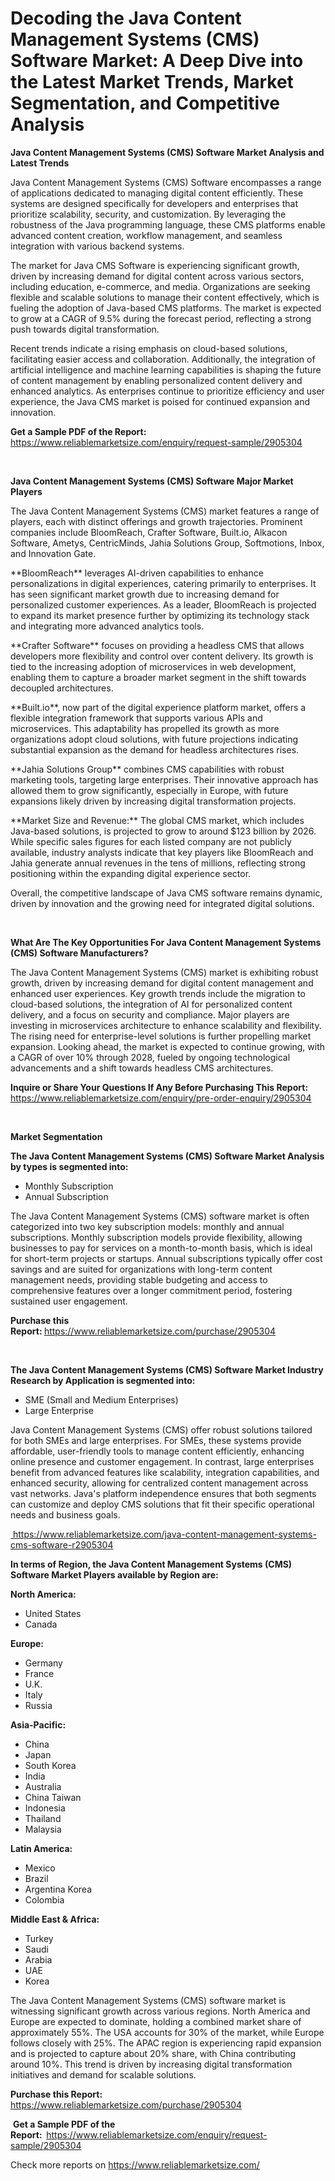 <p><h1>Decoding the Java Content Management Systems (CMS) Software Market: A Deep Dive into the Latest Market Trends, Market Segmentation, and Competitive Analysis</h1></p><p><strong>Java Content Management Systems (CMS) Software Market Analysis and Latest Trends</strong></p>
<p><p>Java Content Management Systems (CMS) Software encompasses a range of applications dedicated to managing digital content efficiently. These systems are designed specifically for developers and enterprises that prioritize scalability, security, and customization. By leveraging the robustness of the Java programming language, these CMS platforms enable advanced content creation, workflow management, and seamless integration with various backend systems.</p><p>The market for Java CMS Software is experiencing significant growth, driven by increasing demand for digital content across various sectors, including education, e-commerce, and media. Organizations are seeking flexible and scalable solutions to manage their content effectively, which is fueling the adoption of Java-based CMS platforms. The market is expected to grow at a CAGR of 9.5% during the forecast period, reflecting a strong push towards digital transformation.</p><p>Recent trends indicate a rising emphasis on cloud-based solutions, facilitating easier access and collaboration. Additionally, the integration of artificial intelligence and machine learning capabilities is shaping the future of content management by enabling personalized content delivery and enhanced analytics. As enterprises continue to prioritize efficiency and user experience, the Java CMS market is poised for continued expansion and innovation.</p></p>
<p><strong>Get a Sample PDF of the Report:&nbsp;</strong> <a href="https://www.reliablemarketsize.com/enquiry/request-sample/2905304?utm_campaign=2808&utm_medium=2&utm_source=Github&utm_content=ia&utm_term=12032025&utm_id=java-content-management-systems-cms-software">https://www.reliablemarketsize.com/enquiry/request-sample/2905304</a></p>
<p>&nbsp;</p>
<p><strong>Java Content Management Systems (CMS) Software Major Market Players</strong></p>
<p><p>The Java Content Management Systems (CMS) market features a range of players, each with distinct offerings and growth trajectories. Prominent companies include BloomReach, Crafter Software, Built.io, Alkacon Software, Ametys, CentricMinds, Jahia Solutions Group, Softmotions, Inbox, and Innovation Gate.</p><p>**BloomReach** leverages AI-driven capabilities to enhance personalizations in digital experiences, catering primarily to enterprises. It has seen significant market growth due to increasing demand for personalized customer experiences. As a leader, BloomReach is projected to expand its market presence further by optimizing its technology stack and integrating more advanced analytics tools.</p><p>**Crafter Software** focuses on providing a headless CMS that allows developers more flexibility and control over content delivery. Its growth is tied to the increasing adoption of microservices in web development, enabling them to capture a broader market segment in the shift towards decoupled architectures.</p><p>**Built.io**, now part of the digital experience platform market, offers a flexible integration framework that supports various APIs and microservices. This adaptability has propelled its growth as more organizations adopt cloud solutions, with future projections indicating substantial expansion as the demand for headless architectures rises.</p><p>**Jahia Solutions Group** combines CMS capabilities with robust marketing tools, targeting large enterprises. Their innovative approach has allowed them to grow significantly, especially in Europe, with future expansions likely driven by increasing digital transformation projects.</p><p>**Market Size and Revenue:** The global CMS market, which includes Java-based solutions, is projected to grow to around $123 billion by 2026. While specific sales figures for each listed company are not publicly available, industry analysts indicate that key players like BloomReach and Jahia generate annual revenues in the tens of millions, reflecting strong positioning within the expanding digital experience sector. </p><p>Overall, the competitive landscape of Java CMS software remains dynamic, driven by innovation and the growing need for integrated digital solutions.</p></p>
<p>&nbsp;</p>
<p><strong>What Are The Key Opportunities For Java Content Management Systems (CMS) Software Manufacturers?</strong></p>
<p><p>The Java Content Management Systems (CMS) market is exhibiting robust growth, driven by increasing demand for digital content management and enhanced user experiences. Key growth trends include the migration to cloud-based solutions, the integration of AI for personalized content delivery, and a focus on security and compliance. Major players are investing in microservices architecture to enhance scalability and flexibility. The rising need for enterprise-level solutions is further propelling market expansion. Looking ahead, the market is expected to continue growing, with a CAGR of over 10% through 2028, fueled by ongoing technological advancements and a shift towards headless CMS architectures.</p></p>
<p><strong>Inquire or Share Your Questions If Any Before Purchasing This Report:</strong> <a href="https://www.reliablemarketsize.com/enquiry/pre-order-enquiry/2905304?utm_campaign=2808&utm_medium=2&utm_source=Github&utm_content=ia&utm_term=12032025&utm_id=java-content-management-systems-cms-software">https://www.reliablemarketsize.com/enquiry/pre-order-enquiry/2905304</a></p>
<p>&nbsp;</p>
<p><strong>Market Segmentation</strong></p>
<p><strong>The Java Content Management Systems (CMS) Software Market Analysis by types is segmented into:</strong></p>
<p><ul><li>Monthly Subscription</li><li>Annual Subscription</li></ul></p>
<p><p>The Java Content Management Systems (CMS) software market is often categorized into two key subscription models: monthly and annual subscriptions. Monthly subscription models provide flexibility, allowing businesses to pay for services on a month-to-month basis, which is ideal for short-term projects or startups. Annual subscriptions typically offer cost savings and are suited for organizations with long-term content management needs, providing stable budgeting and access to comprehensive features over a longer commitment period, fostering sustained user engagement.</p></p>
<p><strong>Purchase this Report:&nbsp;</strong><a href="https://www.reliablemarketsize.com/purchase/2905304?utm_campaign=2808&utm_medium=2&utm_source=Github&utm_content=ia&utm_term=12032025&utm_id=java-content-management-systems-cms-software">https://www.reliablemarketsize.com/purchase/2905304</a></p>
<p>&nbsp;</p>
<p><strong>The Java Content Management Systems (CMS) Software Market Industry Research by Application is segmented into:</strong></p>
<p><ul><li>SME (Small and Medium Enterprises)</li><li>Large Enterprise</li></ul></p>
<p><p>Java Content Management Systems (CMS) offer robust solutions tailored for both SMEs and large enterprises. For SMEs, these systems provide affordable, user-friendly tools to manage content efficiently, enhancing online presence and customer engagement. In contrast, large enterprises benefit from advanced features like scalability, integration capabilities, and enhanced security, allowing for centralized content management across vast networks. Java's platform independence ensures that both segments can customize and deploy CMS solutions that fit their specific operational needs and business goals.</p></p>
<p><a href="https://www.reliablemarketsize.com/java-content-management-systems-cms-software-r2905304?utm_campaign=2808&utm_medium=2&utm_source=Github&utm_content=ia&utm_term=12032025&utm_id=java-content-management-systems-cms-software">&nbsp;https://www.reliablemarketsize.com/java-content-management-systems-cms-software-r2905304</a></p>
<p><strong>In terms of Region, the Java Content Management Systems (CMS) Software Market Players available by Region are:</strong></p>
<p>
    <p> <strong> North America: </strong>
        <ul>
            <li>United States</li>
            <li>Canada</li>
        </ul>
        </p> 
    <p> <strong> Europe: </strong>
        <ul>
            <li>Germany</li>
            <li>France</li>
            <li>U.K.</li>
            <li>Italy</li>
            <li>Russia</li>
        </ul>
        </p> 
    <p> <strong> Asia-Pacific: </strong>
        <ul>
            <li>China</li>
            <li>Japan</li>
            <li>South Korea</li>
            <li>India</li>
            <li>Australia</li>
            <li>China Taiwan</li>
            <li>Indonesia</li>
            <li>Thailand</li>
            <li>Malaysia</li>
        </ul>
        </p> 
    <p> <strong> Latin America: </strong>
        <ul>
            <li>Mexico</li>
            <li>Brazil</li>
            <li>Argentina Korea</li>
            <li>Colombia</li>
        </ul>
        </p> 
    <p> <strong> Middle East & Africa: </strong>
        <ul>
            <li>Turkey</li>
            <li>Saudi</li>
            <li>Arabia</li>
            <li>UAE</li>
            <li>Korea</li>
        </ul>
    </p>
    </p>
<p><p>The Java Content Management Systems (CMS) software market is witnessing significant growth across various regions. North America and Europe are expected to dominate, holding a combined market share of approximately 55%. The USA accounts for 30% of the market, while Europe follows closely with 25%. The APAC region is experiencing rapid expansion and is projected to capture about 20% share, with China contributing around 10%. This trend is driven by increasing digital transformation initiatives and demand for scalable solutions.</p></p>
<p><strong>Purchase this Report: </strong><a href="https://www.reliablemarketsize.com/purchase/2905304?utm_campaign=2808&utm_medium=2&utm_source=Github&utm_content=ia&utm_term=12032025&utm_id=java-content-management-systems-cms-software">https://www.reliablemarketsize.com/purchase/2905304</a></p>
<p>&nbsp;<strong>Get a Sample PDF of the Report:&nbsp;&nbsp;</strong><a href="https://www.reliablemarketsize.com/enquiry/request-sample/2905304?utm_campaign=2808&utm_medium=2&utm_source=Github&utm_content=ia&utm_term=12032025&utm_id=java-content-management-systems-cms-software">https://www.reliablemarketsize.com/enquiry/request-sample/2905304</a></p>
<p><strong></strong></p>
<p>Check more reports on <a href="https://www.reliablemarketsize.com/?utm_campaign=2808&utm_medium=2&utm_source=Github&utm_content=ia&utm_term=12032025&utm_id=java-content-management-systems-cms-software">https://www.reliablemarketsize.com/</a></p>